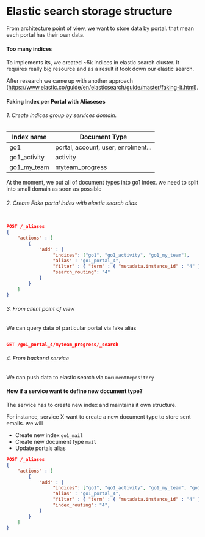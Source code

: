 # Elastic search storage structure

From architecture point of view, we want to store data by portal. that mean each portal has their own data. 

#### Too many indices 
To implements its, we created ~5k indices in elastic search cluster. It requires really big resource and as a result it took down our elastic search.

After research we came up with another approach (https://www.elastic.co/guide/en/elasticsearch/guide/master/faking-it.html).

#### Faking Index per Portal with Aliaseses

###### 1. Create indices group by services domain. 

| Index name        | Document Type                                                                |
| ----------------- | -----------------------------------------------------------------------------|
| go1               | portal, account, user, enrolment...                                          |
| go1_activity      | activity                                                                     |
| go1_my_team       | myteam_progress                                                              |

At the moment, we put all of document types into go1 index. we need to split into small domain as soon as possible 

###### 2. Create Fake portal index with elastic search alias

``` json

POST /_aliases
{
    "actions" : [
        {
            "add" : {
                 "indices": ["go1", "go1_activity", "go1_my_team"],
                 "alias" : "go1_portal_4",
                 "filter" : { "term" : { "metadata.instance_id" : "4" } },
                 "search_routing": "4"
            }
        }
    ]
}
```

###### 3. From client point of view
We can query data of particular portal via fake alias 

``` json

GET /go1_portal_4/myteam_progress/_search
```
 
###### 4. From backend service 
We can push data to elastic search via `DocumentRepository`

#### How if a service want to define new document type?
The service has to create new index and maintains it own structure.

For instance, service X want to create a new document type to store sent emails. we will
 
* Create new index `go1_mail`
* Create new document type `mail`
* Update portals alias

``` json
POST /_aliases
{
    "actions" : [
        {
            "add" : {
                 "indices": ["go1", "go1_activity", "go1_my_team", "go1_mail"],
                 "alias" : "go1_portal_4",
                 "filter" : { "term" : { "metadata.instance_id" : "4" } },
                 "index_routing": "4",
            }
        }
    ]
}
```
